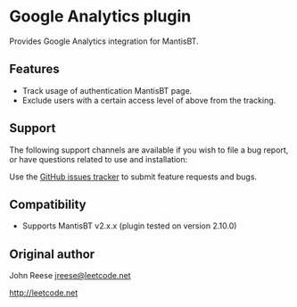 # Google Analytics plugin
Provides Google Analytics integration for MantisBT.

## Features

- Track usage of authentication MantisBT page.
- Exclude users with a certain access level of above from the tracking.

## Support

The following support channels are available if you wish to file a bug report, or have questions related to use and installation:

Use the [GitHub issues tracker](https://github.com/mantisbt-plugins/google-analytics/issues) to submit feature requests and bugs.

## Compatibility

- Supports MantisBT v2.x.x (plugin tested on version 2.10.0)

## Original author
John Reese <jreese@leetcode.net>

http://leetcode.net

